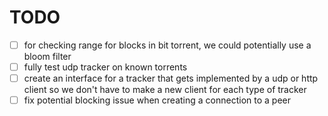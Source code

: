 # TODO

- [ ] for checking range for blocks in bit torrent, we could potentially use a bloom filter
- [ ] fully test udp tracker on known torrents
- [ ] create an interface for a tracker that gets implemented by a udp or http client so we don't have to make a new client for each type of tracker
- [ ] fix potential blocking issue when creating a connection to a peer
